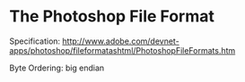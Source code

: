 # The Photoshop File Format
Specification: http://www.adobe.com/devnet-apps/photoshop/fileformatashtml/PhotoshopFileFormats.htm

Byte Ordering: big endian
